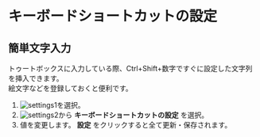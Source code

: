 # キーボードショートカットの設定
## 簡単文字入力

トゥートボックスに入力している際、Ctrl+Shift+数字ですぐに設定した文字列を挿入できます。  
絵文字などを登録しておくと便利です。  

1. ![settings1](https://dl.thedesk.top/media/settings1.PNG)を選択。
1. ![settings2](https://dl.thedesk.top/media/settings2.PNG)から __キーボードショートカットの設定__ を選択。
1. 値を変更します。 __設定__ をクリックすると全て更新・保存されます。

